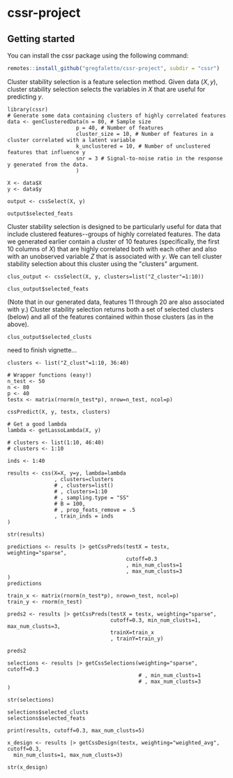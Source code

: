 # cssr-project

## Getting started

You can install the cssr package using the following command:

``` r
remotes::install_github("gregfaletto/cssr-project", subdir = "cssr")
```

Cluster stability selection is a feature selection method. Given data $(X, y)$, cluster stability selection selects the variables in $X$ that are useful for predicting $y$.


```{r}
library(cssr)
# Generate some data containing clusters of highly correlated features
data <- genClusteredData(n = 80, # Sample size
                      p = 40, # Number of features 
                      cluster_size = 10, # Number of features in a cluster correlated with a latent variable
                      k_unclustered = 10, # Number of unclustered features that influence y
                      snr = 3 # Signal-to-noise ratio in the response y generated from the data.
                      )

X <- data$X
y <- data$y

output <- cssSelect(X, y)

output$selected_feats
```

Cluster stability selection is designed to be particularly useful for data that include clustered features--groups of highly correlated features. The data we generated earlier contain a cluster of 10 features (specifically, the first 10 columns of $X$) that are highly correlated both with each other and also with an unobserved variable $Z$ that is associated with $y$. We can tell cluster stability selection about this cluster using the "clusters" argument.

```{r}
clus_output <- cssSelect(X, y, clusters=list("Z_cluster"=1:10))

clus_output$selected_feats
```

(Note that in our generated data, features 11 through 20 are also associated with y.) Cluster stability selection returns both a set of selected clusters (below) and all of the features contained within those clusters (as in the above).

```{r}
clus_output$selected_clusts
```

need to finish vignette...

```{r}
clusters <- list("Z_clust"=1:10, 36:40)

# Wrapper functions (easy!)
n_test <- 50
n <- 80
p <- 40
testx <- matrix(rnorm(n_test*p), nrow=n_test, ncol=p)

cssPredict(X, y, testx, clusters)

# Get a good lambda
lambda <- getLassoLambda(X, y)

# clusters <- list(1:10, 46:40)
# clusters <- 1:10

inds <- 1:40

results <- css(X=X, y=y, lambda=lambda
               , clusters=clusters
               # , clusters=list()
               # , clusters=1:10
               # , sampling.type = "SS"
               # B = 100,
               # , prop_feats_remove = .5
               , train_inds = inds
)

str(results)

predictions <- results |> getCssPreds(testX = testx, weighting="sparse",
                                      cutoff=0.3
                                      , min_num_clusts=1
                                      , max_num_clusts=3
)
predictions

train_x <- matrix(rnorm(n_test*p), nrow=n_test, ncol=p)
train_y <- rnorm(n_test)

preds2 <- results |> getCssPreds(testX = testx, weighting="sparse",
                                 cutoff=0.3, min_num_clusts=1, max_num_clusts=3,
                                 trainX=train_x
                                 , trainY=train_y)

preds2

selections <- results |> getCssSelections(weighting="sparse", cutoff=0.3
                                          # , min_num_clusts=1
                                          # , max_num_clusts=3
)

str(selections)

selections$selected_clusts
selections$selected_feats

print(results, cutoff=0.3, max_num_clusts=5)

x_design <- results |> getCssDesign(testx, weighting="weighted_avg", cutoff=0.3,
  min_num_clusts=1, max_num_clusts=3)

str(x_design)
```

